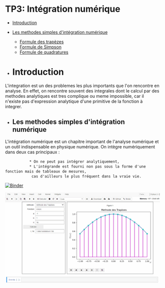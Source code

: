 # TP3: Intégration numérique 
- [Introduction](#Introduction)
- [Les methodes simples d'intégration numérique](#Les_methodes_simples_d'intégration_numérique)
     - [Formule des trapèzes](##Formule_des_trapèzes)
     - [Formule de Simpson](##Formule_de_Simpson) 
     - [Formule de quadratures](##Formule_de_quadratures)
     
- # Introduction 
L'integration est un des problemes les plus importants que l'on rencontre en analyse. En effet, on
rencontre souvent des integrales dont le calcul par des methodes analytiques est tres complique
ou meme impossible, car il n'existe pas d'expression analytique d'une primitive de la fonction
à integrer.

- ## Les methodes simples d'intégration numérique
L'intégration numérique est un chapitre important de l'analyse numérique et un outil indispensable en physique numérique. 
On intègre numériquement dans deux cas principaux :

               * On ne peut pas intégrer analytiquement,
               * L'intégrande est fourni non pas sous la forme d'une fonction mais de tableaux de mesures, 
                cas d'ailleurs le plus fréquent dans la vraie vie.



[![Binder](https://mybinder.org/badge_logo.svg)](https://mybinder.org/v2/gh/nevermind78/num_integ/main?filepath=widget_final.ipynb)


![Alt Text](demo.gif)
